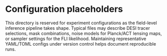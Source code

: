 # Configuration placeholders

This directory is reserved for experiment configurations as the field-level
inference pipeline takes shape. Typical files may describe DESI tracer
selections, mask combinations, noise models for Planck/ACT lensing maps, or
sampler settings for the FLI likelihood. Maintaining representative YAML/TOML
configs under version control helps document reproducible runs.
